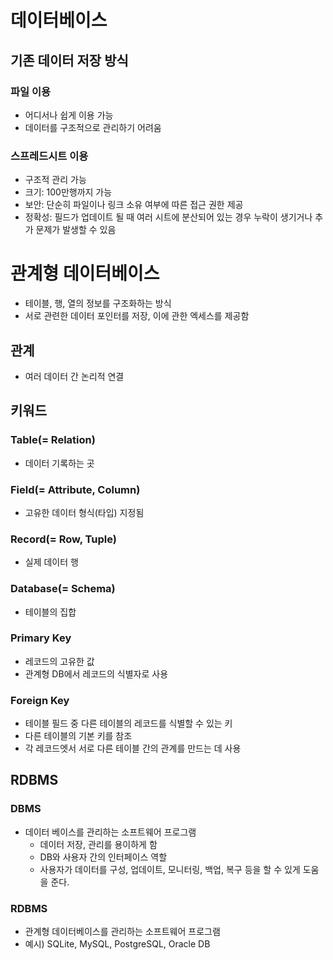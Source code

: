 # 데이터베이스

## 기존 데이터 저장 방식

### 파일 이용

- 어디서나 쉽게 이용 가능
- 데이터를 구조적으로 관리하기 어려움

### 스프레드시트 이용

- 구조적 관리 가능
- 크기: 100만행까지 가능
- 보안: 단순히 파일이나 링크 소유 여부에 따른 접근 권한 제공
- 정확성: 필드가 업데이트 될 때 여러 시트에 분산되어 있는 경우 누락이 생기거나 추가 문제가 발생할 수 있음

# 관계형 데이터베이스

- 테이블, 행, 열의 정보를 구조화하는 방식
- 서로 관련한 데이터 포인터를 저장, 이에 관한 엑세스를 제공함

## 관계

- 여러 데이터 간 논리적 연결

## 키워드

### Table(= Relation)

- 데이터 기록하는 곳

### Field(= Attribute, Column)

- 고유한 데이터 형식(타입) 지정됨

### Record(= Row, Tuple)

- 실제 데이터 행

### Database(= Schema)

- 테이블의 집합

### Primary Key

- 레코드의 고유한 값
- 관계형 DB에서 레코드의 식별자로 사용

### Foreign Key

- 테이블 필드 중 다른 테이블의 레코드를 식별할 수 있는 키
- 다른 테이블의 기본 키를 참조
- 각 레코드엣서 서로 다른 테이블 간의 관계를 만드는 데 사용

## RDBMS
### DBMS
- 데이터 베이스를 관리하는 소프트웨어 프로그램
    - 데이터 저장, 관리를 용이하게 함
    - DB와 사용자 간의 인터페이스 역할
    - 사용자가 데이터를 구성, 업데이트, 모니터링, 백업, 복구 등을 할 수 있게 도움을 준다.
### RDBMS
- 관계형 데이터베이스를 관리하는 소프트웨어 프로그램
- 예시) SQLite, MySQL, PostgreSQL, Oracle DB
